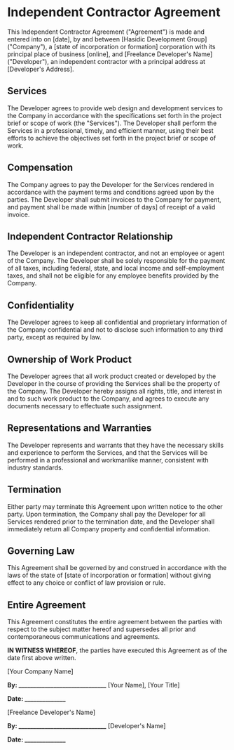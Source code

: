 # Independent Contractor Agreement

This Independent Contractor Agreement ("Agreement") is made and entered into on [date], by and between [Hasidic Development Group] ("Company"), a [state of incorporation or formation] corporation with its principal place of business [online], and [Freelance Developer's Name] ("Developer"), an independent contractor with a principal address at [Developer's Address].

## Services 

The Developer agrees to provide web design and development services to the Company in accordance with the specifications set forth in the project brief or scope of work (the "Services"). The Developer shall perform the Services in a professional, timely, and efficient manner, using their best efforts to achieve the objectives set forth in the project brief or scope of work.

## Compensation 

The Company agrees to pay the Developer for the Services rendered in accordance with the payment terms and conditions agreed upon by the parties. The Developer shall submit invoices to the Company for payment, and payment shall be made within [number of days] of receipt of a valid invoice.

## Independent Contractor Relationship 

The Developer is an independent contractor, and not an employee or agent of the Company. The Developer shall be solely responsible for the payment of all taxes, including federal, state, and local income and self-employment taxes, and shall not be eligible for any employee benefits provided by the Company.

## Confidentiality

The Developer agrees to keep all confidential and proprietary information of the Company confidential and not to disclose such information to any third party, except as required by law.

## Ownership of Work Product

The Developer agrees that all work product created or developed by the Developer in the course of providing the Services shall be the property of the Company. The Developer hereby assigns all rights, title, and interest in and to such work product to the Company, and agrees to execute any documents necessary to effectuate such assignment.

## Representations and Warranties 

The Developer represents and warrants that they have the necessary skills and experience to perform the Services, and that the Services will be performed in a professional and workmanlike manner, consistent with industry standards.

## Termination

Either party may terminate this Agreement upon written notice to the other party. Upon termination, the Company shall pay the Developer for all Services rendered prior to the termination date, and the Developer shall immediately return all Company property and confidential information.

## Governing Law

This Agreement shall be governed by and construed in accordance with the laws of the state of [state of incorporation or formation] without giving effect to any choice or conflict of law provision or rule.

## Entire Agreement

This Agreement constitutes the entire agreement between the parties with respect to the subject matter hereof and supersedes all prior and contemporaneous communications and agreements.

**IN WITNESS WHEREOF**, the parties have executed this Agreement as of the date first above written.

[Your Company Name]

**By: ______________________________**
[Your Name], [Your Title]

**Date: ______________**

[Freelance Developer's Name]

**By: ______________________________**
[Developer's Name]

**Date: ______________**